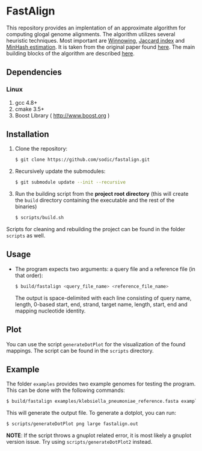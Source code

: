 FastAlign
========================================================================

This repository provides an implentation of an approximate algorithm for computing glogal genome alignments. The algorithm utilizes several heuristic techniques. Most important are [Winnowing](http://www.cs.princeton.edu/courses/archive/spr05/cos598E/bib/p76-schleimer.pdf), [Jaccard index](https://en.wikipedia.org/wiki/Jaccard_index) and [MinHash estimation](https://en.wikipedia.org/wiki/MinHash).
It is taken from the original paper found [here](https://www.biorxiv.org/content/early/2018/02/18/259986.1). The main building blocks of the algorithm are described [here](https://www.biorxiv.org/content/early/2017/01/27/103812).

## Dependencies

### Linux
1. gcc 4.8+
2. cmake 3.5+
3. Boost Library ( http://www.boost.org )

## Installation
1. Clone the repository:
   ```sh
   $ git clone https://github.com/sodic/fastalign.git
   ```  
2. Recursively update the submodules:
   ```sh
   $ git submodule update --init --recursive
   ```  
3. Run the building script from the **project root directory** (this will create the `build` directory containing the executable and the rest of the binaries)
   ```sh
   $ scripts/build.sh
   ```  
Scripts for cleaning and rebuilding the project can be found in the folder `scripts` as well.
## Usage

* The program expects two arguments: a query file and a reference file (in that order):
  ```sh
  $ build/fastalign <query_file_name> <reference_file_name>
  ```
  The output is space-delimited with each line consisting of query name, length,
  0-based start, end, strand, target name, length, start, end and mapping nucleotide
  identity.

## Plot
You can use the script `generateDotPlot` for the visualization of the found mappings. The script can be found in the `scripts` directory.

## Example
The folder `examples` provides two example genomes for testing the program. This can be done with the following commands:
```sh
$ build/fastalign examples/klebsiella_pneumoniae_reference.fasta examples/escherichia_coli_reference.fasta
```
This will generate the output file. To generate a dotplot, you can run:
```sh
$ scripts/generateDotPlot png large fastalign.out
```
**NOTE**: If the script throws a gnuplot related error, it is most likely a gnuplot version issue. Try using `scripts/generateDotPlot2` instead.
